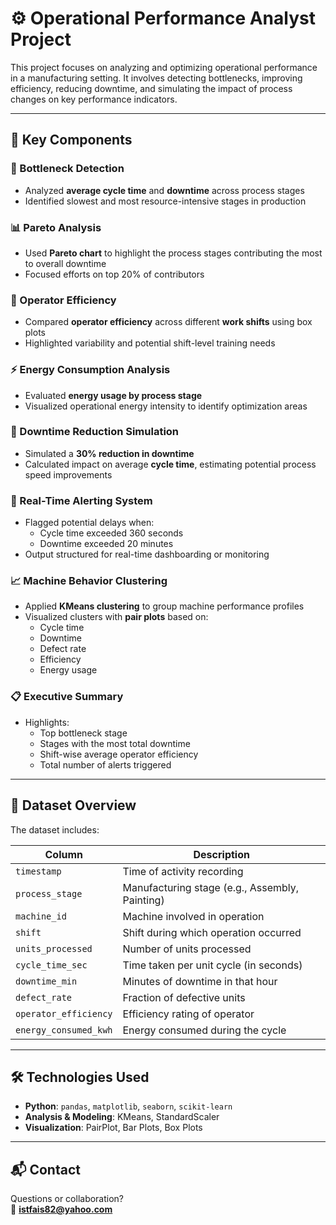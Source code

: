 # ⚙️ Operational Performance Analyst Project

This project focuses on analyzing and optimizing operational performance in a manufacturing setting. It involves detecting bottlenecks, improving efficiency, reducing downtime, and simulating the impact of process changes on key performance indicators.

---

## 🧠 Key Components

### 🧱 Bottleneck Detection
- Analyzed **average cycle time** and **downtime** across process stages
- Identified slowest and most resource-intensive stages in production

### 📊 Pareto Analysis
- Used **Pareto chart** to highlight the process stages contributing the most to overall downtime
- Focused efforts on top 20% of contributors

### 👷 Operator Efficiency
- Compared **operator efficiency** across different **work shifts** using box plots
- Highlighted variability and potential shift-level training needs

### ⚡ Energy Consumption Analysis
- Evaluated **energy usage by process stage**
- Visualized operational energy intensity to identify optimization areas

### 🧪 Downtime Reduction Simulation
- Simulated a **30% reduction in downtime**
- Calculated impact on average **cycle time**, estimating potential process speed improvements

### 🔔 Real-Time Alerting System
- Flagged potential delays when:
  - Cycle time exceeded 360 seconds
  - Downtime exceeded 20 minutes
- Output structured for real-time dashboarding or monitoring

### 📈 Machine Behavior Clustering
- Applied **KMeans clustering** to group machine performance profiles
- Visualized clusters with **pair plots** based on:
  - Cycle time
  - Downtime
  - Defect rate
  - Efficiency
  - Energy usage

### 📋 Executive Summary
- Highlights:
  - Top bottleneck stage
  - Stages with the most total downtime
  - Shift-wise average operator efficiency
  - Total number of alerts triggered

---

## 📁 Dataset Overview

The dataset includes:

| Column                | Description                                         |
|------------------------|-----------------------------------------------------|
| `timestamp`           | Time of activity recording                          |
| `process_stage`       | Manufacturing stage (e.g., Assembly, Painting)      |
| `machine_id`          | Machine involved in operation                       |
| `shift`               | Shift during which operation occurred               |
| `units_processed`     | Number of units processed                           |
| `cycle_time_sec`      | Time taken per unit cycle (in seconds)              |
| `downtime_min`        | Minutes of downtime in that hour                    |
| `defect_rate`         | Fraction of defective units                         |
| `operator_efficiency` | Efficiency rating of operator                       |
| `energy_consumed_kwh` | Energy consumed during the cycle                    |

---

## 🛠️ Technologies Used

- **Python**: `pandas`, `matplotlib`, `seaborn`, `scikit-learn`
- **Analysis & Modeling**: KMeans, StandardScaler
- **Visualization**: PairPlot, Bar Plots, Box Plots

---

## 📬 Contact

Questions or collaboration?  
📧 **istfais82@yahoo.com**
